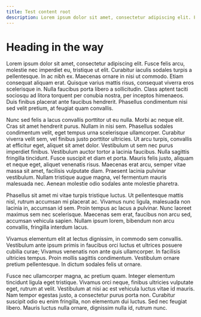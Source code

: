 ```yaml
---
title: Test content root
description: Lorem ipsum dolor sit amet, consectetur adipiscing elit. Fusce felis arcu, molestie nec imperdiet eu, tristique ut elit. Curabitur "iaculis" sodales turpis a pellentesque's. In ac nibh ex. Maecenas ornare in nisi ut commodo. Etiam consequat aliquam erat. Quisque varius mattis risus, consequat viverra eros scelerisque in. Nulla faucibus porta libero a sollicitudin. Class aptent taciti sociosqu ad litora torquent per conubia nostra, per inceptos himenaeos. Duis finibus placerat ante faucibus hendrerit. Phasellus condimentum nisi sed velit pretium, at feugiat quam convallis.
---
```


# Heading in the way

Lorem ipsum dolor sit amet, consectetur adipiscing elit. Fusce felis arcu, molestie nec imperdiet eu, tristique ut elit. Curabitur iaculis sodales turpis a pellentesque. In ac nibh ex. Maecenas ornare in nisi ut commodo. Etiam consequat aliquam erat. Quisque varius mattis risus, consequat viverra eros scelerisque in. Nulla faucibus porta libero a sollicitudin. Class aptent taciti sociosqu ad litora torquent per conubia nostra, per inceptos himenaeos. Duis finibus placerat ante faucibus hendrerit. Phasellus condimentum nisi sed velit pretium, at feugiat quam convallis.

Nunc sed felis a lacus convallis porttitor ut eu nulla. Morbi ac neque elit. Cras sit amet hendrerit purus. Nullam in nisi sem. Phasellus sodales condimentum velit, eget tempus urna scelerisque ullamcorper. Curabitur viverra velit sem, vel finibus justo porttitor ultricies. Ut arcu turpis, convallis at efficitur eget, aliquet sit amet dolor. Vestibulum ut sem nec purus imperdiet finibus. Vestibulum auctor tortor a lacinia faucibus. Nulla sagittis fringilla tincidunt. Fusce suscipit et diam et porta. Mauris felis justo, aliquam et neque eget, aliquet venenatis risus. Maecenas erat arcu, semper vitae massa sit amet, facilisis vulputate diam. Praesent lacinia pulvinar vestibulum. Nullam tristique augue magna, vel fermentum mauris malesuada nec. Aenean molestie odio sodales ante molestie pharetra.

Phasellus sit amet mi vitae turpis tristique luctus. Ut pellentesque mattis nisl, rutrum accumsan mi placerat ac. Vivamus nunc ligula, malesuada non lacinia in, accumsan id sem. Proin tempus ac lacus a pulvinar. Nunc laoreet maximus sem nec scelerisque. Maecenas sem erat, faucibus non arcu sed, accumsan vehicula sapien. Nullam ipsum lorem, bibendum non arcu convallis, fringilla interdum lacus.

Vivamus elementum elit at lectus dignissim, in commodo sem convallis. Vestibulum ante ipsum primis in faucibus orci luctus et ultrices posuere cubilia curae; Vivamus venenatis non ante quis ullamcorper. In facilisis ultricies tempus. Proin mollis sagittis condimentum. Vestibulum ornare pretium pellentesque. In dictum sodales felis ut ornare.

Fusce nec ullamcorper magna, ac pretium quam. Integer elementum tincidunt ligula eget tristique. Vivamus orci neque, finibus ultricies vulputate eget, rutrum at velit. Vestibulum at nisi ac est vehicula luctus vitae id mauris. Nam tempor egestas justo, a consectetur purus porta non. Curabitur suscipit odio eu enim fringilla, non elementum dui luctus. Sed nec feugiat libero. Mauris luctus nulla ornare, dignissim nulla id, rutrum nunc.
